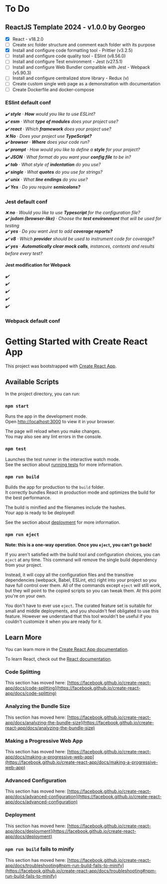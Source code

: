 # To Do

## ReactJS Template 2024 - v1.0.0 by Georgeo

- [x] React - v18.2.0
- [ ] Create src folder structure and comment each folder with its purpose
- [x] Install and configure code formatting tool - Prittier (v3.2.5)
- [ ] Install and configure code quality tool - ESlint (v8.56.0)
- [ ] Install and configure Test environment - Jest (v27.5.1)
- [ ] Install and configure Web Bundler compatible with Jest - Webpack (v5.90.3)
- [ ] Install and configure centralized store library - Redux (v)
- [ ] Create custom single web page as a demonstration with documentation
- [ ] Create Dockerfile and docker-compose

### ESlint default conf

<i>:heavy_check_mark: <b>style</b> · <b>How</b> would you like to use ESLint?</i>\
<i>:heavy_check_mark: <b>esm</b> · What <b>type of modules</b> does your project use?</i>\
<i>:heavy_check_mark: <b>react</b> · Which <b>framework</b> does your project use?</i>\
<i>:x: <b>No</b> · Does your project use <b>TypeScript?</b></i>\
<i>:heavy_check_mark: <b>browser</b> · <b>Where</b> does your code run?</i>\
<i>:heavy_check_mark: <b>prompt</b> · How would you like to define a <b>style</b> for your project?</i>\
<i>:heavy_check_mark: <b>JSON</b> · What format do you want your <b>config file</b> to be in?</i>\
<i>:heavy_check_mark: <b>tab</b> · What style of <b>indentation</b> do you use?</i>\
<i>:heavy_check_mark: <b>single</b> · What <b>quotes</b> do you use for strings?</i>\
<i>:heavy_check_mark: <b>unix</b> · What <b>line endings</b> do you use?</i>\
<i>:heavy_check_mark: <b>Yes</b> · Do you require <b>semicolons?</b></i>

### Jest default conf

<i>:x: <b>no</b> · Would you like to use <b>Typescript</b> for the configuration file?</i>\
<i>:heavy_check_mark: <b>jsdom (browser-like)</b> · Choose the <b>test environment</b> that will be used for testing</i>\
<i>:heavy_check_mark: <b>yes</b> · Do you want Jest to add <b>coverage reports?</b></i>\
<i>:heavy_check_mark: <b>v8</b> · Which <b>provider</b> should be used to instrument code for coverage?</b></i>\
<i>:heavy_check_mark: <b>yes</b> · <b>Automatically clear mock calls</b>, instances, contexts and results before every test?</i>

#### Jest modification for Webpack

<i>:heavy_check_mark: </i>\
<i>:heavy_check_mark: </i>\
<i>:heavy_check_mark: </i>\
<i>:heavy_check_mark: </i>\
<i>:heavy_check_mark: </i>

### Webpack default conf

# Getting Started with Create React App

This project was bootstrapped with [Create React App](https://github.com/facebook/create-react-app).

## Available Scripts

In the project directory, you can run:

### `npm start`

Runs the app in the development mode.\
Open [http://localhost:3000](http://localhost:3000) to view it in your browser.

The page will reload when you make changes.\
You may also see any lint errors in the console.

### `npm test`

Launches the test runner in the interactive watch mode.\
See the section about [running tests](https://facebook.github.io/create-react-app/docs/running-tests) for more information.

### `npm run build`

Builds the app for production to the `build` folder.\
It correctly bundles React in production mode and optimizes the build for the best performance.

The build is minified and the filenames include the hashes.\
Your app is ready to be deployed!

See the section about [deployment](https://facebook.github.io/create-react-app/docs/deployment) for more information.

### `npm run eject`

**Note: this is a one-way operation. Once you `eject`, you can't go back!**

If you aren't satisfied with the build tool and configuration choices, you can `eject` at any time. This command will remove the single build dependency from your project.

Instead, it will copy all the configuration files and the transitive dependencies (webpack, Babel, ESLint, etc) right into your project so you have full control over them. All of the commands except `eject` will still work, but they will point to the copied scripts so you can tweak them. At this point you're on your own.

You don't have to ever use `eject`. The curated feature set is suitable for small and middle deployments, and you shouldn't feel obligated to use this feature. However we understand that this tool wouldn't be useful if you couldn't customize it when you are ready for it.

## Learn More

You can learn more in the [Create React App documentation](https://facebook.github.io/create-react-app/docs/getting-started).

To learn React, check out the [React documentation](https://reactjs.org/).

### Code Splitting

This section has moved here: [https://facebook.github.io/create-react-app/docs/code-splitting](https://facebook.github.io/create-react-app/docs/code-splitting)

### Analyzing the Bundle Size

This section has moved here: [https://facebook.github.io/create-react-app/docs/analyzing-the-bundle-size](https://facebook.github.io/create-react-app/docs/analyzing-the-bundle-size)

### Making a Progressive Web App

This section has moved here: [https://facebook.github.io/create-react-app/docs/making-a-progressive-web-app](https://facebook.github.io/create-react-app/docs/making-a-progressive-web-app)

### Advanced Configuration

This section has moved here: [https://facebook.github.io/create-react-app/docs/advanced-configuration](https://facebook.github.io/create-react-app/docs/advanced-configuration)

### Deployment

This section has moved here: [https://facebook.github.io/create-react-app/docs/deployment](https://facebook.github.io/create-react-app/docs/deployment)

### `npm run build` fails to minify

This section has moved here: [https://facebook.github.io/create-react-app/docs/troubleshooting#npm-run-build-fails-to-minify](https://facebook.github.io/create-react-app/docs/troubleshooting#npm-run-build-fails-to-minify)
